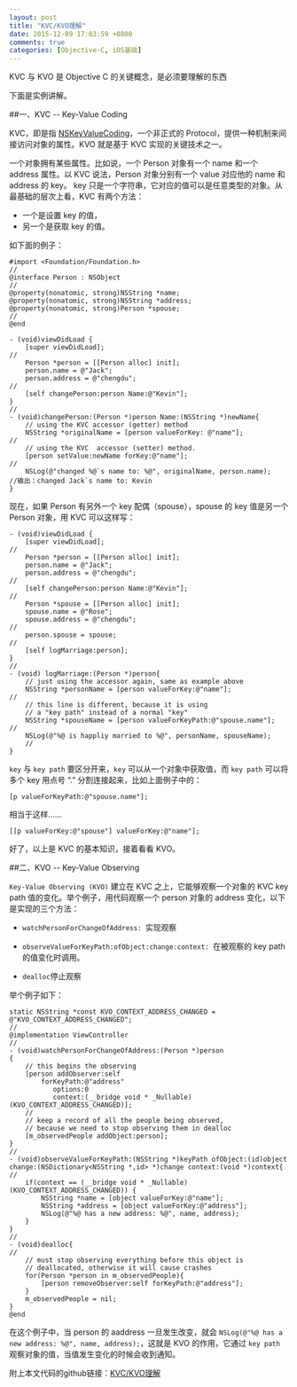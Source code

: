 ```yaml
---
layout: post
title: "KVC/KVO理解"
date: 2015-12-09 17:03:59 +0800
comments: true
categories: [Objective-C, iOS基础]
---
```


KVC 与 KVO 是 Objective C 的关键概念，是必须要理解的东西
<!--more-->

下面是实例讲解。

##一、KVC -- Key-Value Coding 

KVC，即是指 [NSKeyValueCoding](https://developer.apple.com/library/mac/documentation/Cocoa/Reference/Foundation/Protocols/NSKeyValueCoding_Protocol/index.html#//apple_ref/occ/cat/NSKeyValueCoding)，一个非正式的 Protocol，提供一种机制来间接访问对象的属性。KVO 就是基于 KVC 实现的关键技术之一。

一个对象拥有某些属性。比如说，一个 Person 对象有一个 name 和一个 address 属性。以 KVC 说法，Person 对象分别有一个 value 对应他的 name 和 address 的 key。 key 只是一个字符串，它对应的值可以是任意类型的对象。从最基础的层次上看，KVC 有两个方法：

* 一个是设置 key 的值，
* 另一个是获取 key 的值。

如下面的例子：

```objc Person.h
#import <Foundation/Foundation.h>
//
@interface Person : NSObject
//
@property(nonatomic, strong)NSString *name;
@property(nonatomic, strong)NSString *address;
@property(nonatomic, strong)Person *spouse;
//
@end
```

```objc ViewController.m
- (void)viewDidLoad {
    [super viewDidLoad];
//
    Person *person = [[Person alloc] init];
    person.name = @"Jack";
    person.address = @"chengdu";
//    
    [self changePerson:person Name:@"Kevin"];
}
//
- (void)changePerson:(Person *)person Name:(NSString *)newName{
	// using the KVC accessor (getter) method
    NSString *originalName = [person valueForKey: @"name"];
//
	// using the KVC  accessor (setter) method.    
    [person setValue:newName forKey:@"name"];
//   
    NSLog(@"changed %@`s name to: %@", originalName, person.name);
//输出：changed Jack`s name to: Kevin    
}
```

现在，如果 Person 有另外一个 key 配偶（spouse），spouse 的 key 值是另一个 Person 对象，用 KVC 可以这样写：

```objc
- (void)viewDidLoad {
    [super viewDidLoad];
//
    Person *person = [[Person alloc] init];
    person.name = @"Jack";
    person.address = @"chengdu";
//    
    [self changePerson:person Name:@"Kevin"];
//
    Person *spouse = [[Person alloc] init];
    spouse.name = @"Rose";
    spouse.address = @"chengdu";
//    
    person.spouse = spouse;
//    
    [self logMarriage:person];
}
//
- (void) logMarriage:(Person *)person{
    // just using the accessor again, same as example above
    NSString *personName = [person valueForKey:@"name"];  
//
	// this line is different, because it is using 
	// a "key path" instead of a normal "key"
    NSString *spouseName = [person valueForKeyPath:@"spouse.name"];
//    
    NSLog(@"%@ is happliy married to %@", personName, spouseName);
	//
}
```

`key` 与 `key path` 要区分开来，`key` 可以从一个对象中获取值，而 `key path` 可以将多个 key 用点号 “.” 分割连接起来，比如上面例子中的：

```
[p valueForKeyPath:@"spouse.name"];
```

相当于这样……

```
[[p valueForKey:@"spouse"] valueForKey:@"name"];
```

好了，以上是 KVC 的基本知识，接着看看 KVO。

##二、KVO -- Key-Value Observing

`Key-Value Observing (KVO)` 建立在 KVC 之上，它能够观察一个对象的 KVC key path 值的变化。举个例子，用代码观察一个 person 对象的 address 变化，以下是实现的三个方法：

* `watchPersonForChangeOfAddress: `实现观察

* `observeValueForKeyPath:ofObject:change:context: `在被观察的 key path 的值变化时调用。

* `dealloc`停止观察

举个例子如下：

```objc
static NSString *const KVO_CONTEXT_ADDRESS_CHANGED = @"KVO_CONTEXT_ADDRESS_CHANGED";
// 
@implementation ViewController
// 
- (void)watchPersonForChangeOfAddress:(Person *)person
{
    // this begins the observing
    [person addObserver:self
        forKeyPath:@"address"
           options:0
           context:(__bridge void * _Nullable)(KVO_CONTEXT_ADDRESS_CHANGED)];
    //
    // keep a record of all the people being observed,
    // because we need to stop observing them in dealloc
    [m_observedPeople addObject:person];
}
//
- (void)observeValueForKeyPath:(NSString *)keyPath ofObject:(id)object change:(NSDictionary<NSString *,id> *)change context:(void *)context{
//    
    if(context == (__bridge void * _Nullable)(KVO_CONTEXT_ADDRESS_CHANGED)) {
        NSString *name = [object valueForKey:@"name"];
        NSString *address = [object valueForKey:@"address"];
        NSLog(@"%@ has a new address: %@", name, address);
    }
}
//
- (void)dealloc{
//    
    // must stop observing everything before this object is
    // deallocated, otherwise it will cause crashes
    for(Person *person in m_observedPeople){
        [person removeObserver:self forKeyPath:@"address"];
    }
    m_observedPeople = nil;
}
@end
```
在这个例子中，当 person 的 aaddress 一旦发生改变，就会 `NSLog(@"%@ has a new address: %@", name, address);`，这就是 KVO 的作用，它通过 `key path` 观察对象的值，当值发生变化的时候会收到通知。

附上本文代码的github链接：[KVC/KVO理解](https://github.com/XcodeTalk/KVC-KVO)






















